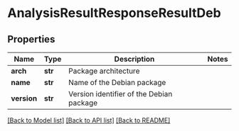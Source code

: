 # AnalysisResultResponseResultDeb

## Properties
Name | Type | Description | Notes
------------ | ------------- | ------------- | -------------
**arch** | **str** | Package architecture |
**name** | **str** | Name of the Debian package |
**version** | **str** | Version identifier of the Debian package |

[[Back to Model list]](../README.md#documentation-for-models) [[Back to API list]](../README.md#documentation-for-api-endpoints) [[Back to README]](../README.md)

